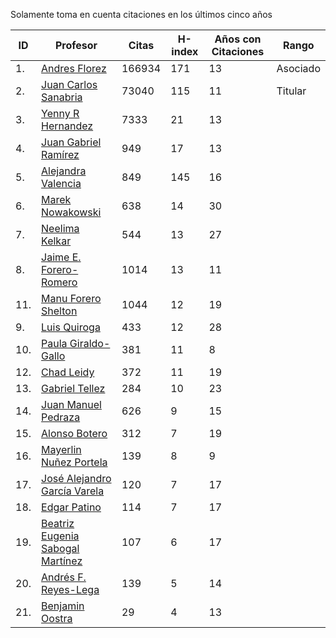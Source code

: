 Solamente toma en cuenta citaciones en los últimos cinco años

| ID |Profesor | Citas | H-index | Años con Citaciones | Rango |
| --- | ----  | ----- | --- | --- | --- |
| 1. | [Andres Florez](https://scholar.google.com.co/citations?user=SUG6ga0AAAAJ&hl=en) | 166934| 171 |  13 | Asociado |
| 2. | [Juan Carlos Sanabria](https://scholar.google.com/citations?user=ExNZQTIAAAAJ&hl=en)| 73040 | 115 | 11 | Titular |
| 3. | [Yenny R Hernandez](https://scholar.google.com.co/citations?user=KXWwfMMAAAAJ&hl=en) | 7333 | 21 | 13 | 
| 4. | [Juan Gabriel Ramírez](https://scholar.google.com.co/citations?user=q0NfAgEAAAAJ&hl=en) | 949 | 17 | 13 |
| 5. | [Alejandra Valencia](https://scholar.google.com.co/citations?user=7Fa-MFYAAAAJ&hl=en) | 849 | 145| 16 |
| 6. | [Marek Nowakowski](https://scholar.google.com.co/citations?user=ctFaBNQAAAAJ&hl=en) | 638 | 14 | 30 |
| 7. | [Neelima Kelkar](https://scholar.google.com.co/citations?user=BMxIj5AAAAAJ&hl=en) | 544 | 13 | 27 |
| 8. | [Jaime E. Forero-Romero](https://scholar.google.com.co/citations?user=TLTK6WgAAAAJ&hl=en) | 1014 | 13 | 11 |
| 11. | [Manu Forero Shelton](https://scholar.google.com.co/citations?user=0_jvORsAAAAJ&hl=en) | 1044 | 12 | 19 |
| 9. | [Luis Quiroga](https://scholar.google.com.co/citations?user=PPvfyVwAAAAJ&hl=en) | 433 | 12 | 28 |
| 10. | [Paula Giraldo-Gallo](https://scholar.google.com/citations?user=Gr5FaIoAAAAJ) | 381 | 11 | 8 |
| 12. | [Chad Leidy](https://scholar.google.com.co/citations?user=n-rGcH4AAAAJ&hl=en) | 372 | 11 | 19 |
| 13. | [Gabriel Tellez](https://scholar.google.com.co/citations?user=1JHuoIAAAAAJ&hl=en) | 284 | 10 | 23 |
| 14. | [Juan Manuel Pedraza](https://scholar.google.com.co/citations?user=x8-YWMsAAAAJ&hl=en) | 626 | 9 | 15 |
| 15. | [Alonso Botero](https://scholar.google.com.co/citations?user=e06A7mUAAAAJ&hl=en) | 312 | 7 | 19 |
| 16. | [Mayerlin Nuñez Portela](https://scholar.google.com.co/citations?user=znFnm4wAAAAJ&hl=en) | 139 | 8 | 9 |
| 17. | [José Alejandro García Varela](https://scholar.google.com.co/citations?user=iA0H5dgAAAAJ&hl=en) | 120 | 7 | 17 |
| 18. | [Edgar Patino](https://scholar.google.com.co/citations?user=bx4dJNgAAAAJ&hl=en) | 114 | 7 | 17 | 
| 19. | [Beatriz Eugenia Sabogal Martínez](https://scholar.google.com.co/citations?user=T-0RjQYAAAAJ&hl=en) | 107 | 6 | 17 |
| 20. | [Andrés F. Reyes-Lega](https://scholar.google.com.co/citations?user=04V0g64AAAAJ&hl=en) | 139 | 5 | 14 | 
| 21. | [Benjamin Oostra](https://scholar.google.com/citations?user=A-57orIAAAAJ&hl=en&oi=ao)| 29 | 4 | 13 |




